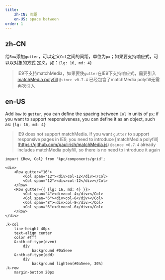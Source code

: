 ```yaml
---
title:
    zh-CN: 间距
    en-US: space between
order: 1
---
```


## zh-CN

给`Row`添加`gutter`，可以定义`Col`之间的间距，单位为`px`；如果要支持响应式，可以以对象的方式
定义，如：`{lg: 16, md: 4}`

> IE9不支持matchMedia，如果要使`gutter`在IE9下支持响应式，需要引入[matchMedia polyfill](https://github.com/paulirish/matchMedia.js)
> `@since v0.7.4` 已经包含了matchMedia polyfill无需再次引入

## en-US

Add `Row` to `gutter`, you can define the spacing between `Col` in units of `px`; if you want to support responsiveness, you can define it as an object, such as: `{lg: 16, md: 4} `

>  IE9 does not support matchMedia. If you want `gutter` to support responsive pages in IE9, you need to introduce [matchMedia polyfill] (https://github.com/paulirish/matchMedia.js)
> `@since v0.7.4` already includes matchMedia polyfill, so there is no need to introduce it again

```vdt
import {Row, Col} from 'kpc/components/grid';

<div>
    <Row gutter="16">
        <Col span="12"><div>col-12</div></Col>
        <Col span="12"><div>col-12</div></Col>
    </Row>
    <Row gutter={{ {lg: 16, md: 4} }}>
        <Col span="4"><div>col-4</div></Col>
        <Col span="6"><div>col-6</div></Col>
        <Col span="8"><div>col-8</div></Col>
        <Col span="6"><div>col-6</div></Col>
    </Row>
</div>
```

```styl
.k-col
    line-height 40px
    text-align center
    color #fff
    &:nth-of-type(even)
        div
            background #0a5eee
    &:nth-of-type(odd)
        div
            background lighten(#0a5eee, 30%)
.k-row
    margin-bottom 20px
```
